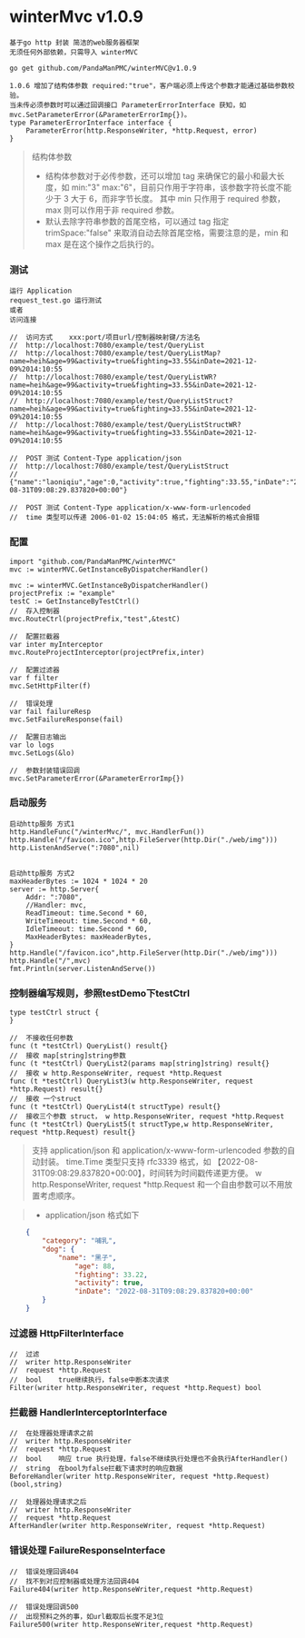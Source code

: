 # winterMvc v1.0.9
    基于go http 封装 简洁的web服务器框架
    无须任何外部依赖，只需导入 winterMVC    

    go get github.com/PandaManPMC/winterMVC@v1.0.9

    1.0.6 增加了结构体参数 required:"true"，客户端必须上传这个参数才能通过基础参数校验。
    当未传必须参数时可以通过回调接口 ParameterErrorInterface 获知，如 mvc.SetParameterError(&ParameterErrorImp{})。
    type ParameterErrorInterface interface {
        ParameterError(http.ResponseWriter, *http.Request, error)
    }

> 结构体参数
> - 结构体参数对于必传参数，还可以增加 tag 来确保它的最小和最大长度，如 min:"3" max:"6"，目前只作用于字符串，该参数字符长度不能少于 3 大于 6，而非字节长度。
    其中 min 只作用于 required 参数，max 则可以作用于非 required 参数。
> - 默认去除字符串参数的首尾空格，可以通过 tag 指定 trimSpace:"false" 来取消自动去除首尾空格，需要注意的是，min 和 max 是在这个操作之后执行的。

### 测试
    
    运行 Application
    request_test.go 运行测试
    或者
    访问连接
    
    //	访问方式	xxx:port/项目url/控制器映射键/方法名
    //	http://localhost:7080/example/test/QueryList
    //	http://localhost:7080/example/test/QueryListMap?name=heih&age=99&activity=true&fighting=33.55&inDate=2021-12-09%2014:10:55
    //	http://localhost:7080/example/test/QueryListWR?name=heih&age=99&activity=true&fighting=33.55&inDate=2021-12-09%2014:10:55
    //	http://localhost:7080/example/test/QueryListStruct?name=heih&age=99&activity=true&fighting=33.55&inDate=2021-12-09%2014:10:55
    //	http://localhost:7080/example/test/QueryListStructWR?name=heih&age=99&activity=true&fighting=33.55&inDate=2021-12-09%2014:10:55

    //	POST 测试 Content-Type application/json
    //	http://localhost:7080/example/test/QueryListStruct
    //	{"name":"laoniqiu","age":0,"activity":true,"fighting":33.55,"inDate":"2022-08-31T09:08:29.837820+00:00"}
    
    //	POST 测试 Content-Type application/x-www-form-urlencoded
    //	time 类型可以传递 2006-01-02 15:04:05 格式，无法解析的格式会报错


### 配置

    import "github.com/PandaManPMC/winterMVC"
    mvc := winterMVC.GetInstanceByDispatcherHandler()

	mvc := winterMVC.GetInstanceByDispatcherHandler()
	projectPrefix := "example"
	testC := GetInstanceByTestCtrl()
	//	存入控制器
	mvc.RouteCtrl(projectPrefix,"test",&testC)

	//	配置拦截器
	var inter myInterceptor
	mvc.RouteProjectInterceptor(projectPrefix,inter)

	//	配置过滤器
	var f filter
	mvc.SetHttpFilter(f)

	//	错误处理
	var fail failureResp
	mvc.SetFailureResponse(fail)

	//  配置日志输出
	var lo logs
	mvc.SetLogs(&lo)

	//  参数封装错误回调
	mvc.SetParameterError(&ParameterErrorImp{})

### 启动服务

	启动http服务 方式1
	http.HandleFunc("/winterMvc/", mvc.HandlerFun())
	http.Handle("/favicon.ico",http.FileServer(http.Dir("./web/img")))
	http.ListenAndServe(":7080",nil)


	启动http服务 方式2
	maxHeaderBytes := 1024 * 1024 * 20
	server := http.Server{
		Addr: ":7080",
		//Handler: mvc,
		ReadTimeout: time.Second * 60,
		WriteTimeout: time.Second * 60,
		IdleTimeout: time.Second * 60,
		MaxHeaderBytes: maxHeaderBytes,
	}
	http.Handle("/favicon.ico",http.FileServer(http.Dir("./web/img")))
	http.Handle("/",mvc)
	fmt.Println(server.ListenAndServe())

### 控制器编写规则，参照testDemo下testCtrl

    type testCtrl struct {
    }

    //  不接收任何参数
    func (t *testCtrl) QueryList() result{}
    //  接收 map[string]string参数
    func (t *testCtrl) QueryList2(params map[string]string) result{}
    //  接收 w http.ResponseWriter, request *http.Request
    func (t *testCtrl) QueryList3(w http.ResponseWriter, request *http.Request) result{}
    //  接收 一个struct
    func (t *testCtrl) QueryList4(t structType) result{}
    //  接收三个参数 struct， w http.ResponseWriter, request *http.Request
    func (t *testCtrl) QueryList5(t structType,w http.ResponseWriter, request *http.Request) result{}

> 支持 application/json 和 application/x-www-form-urlencoded 参数的自动封装。
> time.Time 类型只支持 rfc3339 格式，如 【2022-08-31T09:08:29.837820+00:00】，时间转为时间戳传递更方便。
> w http.ResponseWriter, request *http.Request 和一个自由参数可以不用放置考虑顺序。

> - application/json 格式如下
```json
	{
		"category": "哺乳",
		"dog": {
			"name": "黑子",
				"age": 88,
				"fighting": 33.22,
				"activity": true,
				"inDate": "2022-08-31T09:08:29.837820+00:00"
		}
	}
```


### 过滤器 HttpFilterInterface

    //	过滤
    //	writer http.ResponseWriter
    //	request *http.Request
    //	bool	true继续执行，false中断本次请求
    Filter(writer http.ResponseWriter, request *http.Request) bool


### 拦截器 HandlerInterceptorInterface

    //	在处理器处理请求之前
    //	writer http.ResponseWriter
    //	request *http.Request
    //	bool	响应 true 执行处理，false不继续执行处理也不会执行AfterHandler()
    //	string	在bool为false拦截下请求时的响应数据
    BeforeHandler(writer http.ResponseWriter, request *http.Request) (bool,string)

    //	处理器处理请求之后
    //	writer http.ResponseWriter
    //	request *http.Request
    AfterHandler(writer http.ResponseWriter, request *http.Request)


### 错误处理 FailureResponseInterface

	//	错误处理回调404
	//	找不到对应控制器或处理方法回调404
	Failure404(writer http.ResponseWriter,request *http.Request)

	//	错误处理回调500
	//	出现预料之外的事，如url截取后长度不足3位
	Failure500(writer http.ResponseWriter,request *http.Request)










